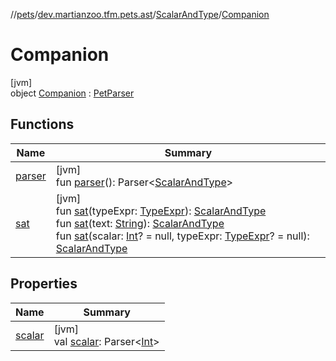 //[pets](../../../../index.md)/[dev.martianzoo.tfm.pets.ast](../../index.md)/[ScalarAndType](../index.md)/[Companion](index.md)

# Companion

[jvm]\
object [Companion](index.md) : [PetParser](../../../dev.martianzoo.tfm.pets/-pet-parser/index.md)

## Functions

| Name | Summary |
|---|---|
| [parser](parser.md) | [jvm]<br>fun [parser](parser.md)(): Parser&lt;[ScalarAndType](../index.md)&gt; |
| [sat](sat.md) | [jvm]<br>fun [sat](sat.md)(typeExpr: [TypeExpr](../../-type-expr/index.md)): [ScalarAndType](../index.md)<br>fun [sat](sat.md)(text: [String](https://kotlinlang.org/api/latest/jvm/stdlib/kotlin/-string/index.html)): [ScalarAndType](../index.md)<br>fun [sat](sat.md)(scalar: [Int](https://kotlinlang.org/api/latest/jvm/stdlib/kotlin/-int/index.html)? = null, typeExpr: [TypeExpr](../../-type-expr/index.md)? = null): [ScalarAndType](../index.md) |

## Properties

| Name | Summary |
|---|---|
| [scalar](../../../dev.martianzoo.tfm.pets/-pet-parser/scalar.md) | [jvm]<br>val [scalar](../../../dev.martianzoo.tfm.pets/-pet-parser/scalar.md): Parser&lt;[Int](https://kotlinlang.org/api/latest/jvm/stdlib/kotlin/-int/index.html)&gt; |
